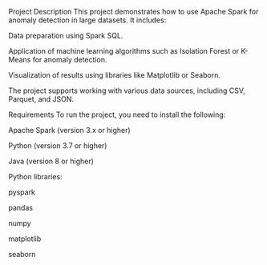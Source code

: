 Project Description
This project demonstrates how to use Apache Spark for anomaly detection in large datasets. It includes:

Data preparation using Spark SQL.

Application of machine learning algorithms such as Isolation Forest or K-Means for anomaly detection.

Visualization of results using libraries like Matplotlib or Seaborn.

The project supports working with various data sources, including CSV, Parquet, and JSON.

Requirements
To run the project, you need to install the following:

Apache Spark (version 3.x or higher)

Python (version 3.7 or higher)

Java (version 8 or higher)

Python libraries:

pyspark

pandas

numpy

matplotlib

seaborn
